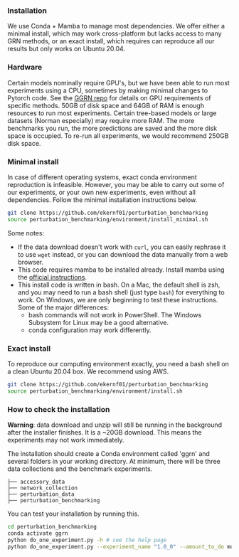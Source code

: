 ### Installation

We use Conda + Mamba to manage most dependencies. We offer either a minimal install, which may work cross-platform but lacks access to many GRN methods, or an exact install, which requires can reproduce all our results but only works on Ubuntu 20.04. 

### Hardware

Certain models nominally require GPU's, but we have been able to run most experiments using a CPU, sometimes by making minimal changes to Pytorch code. See the [GGRN repo](https://github.com/ekernf01/ggrn) for details on GPU requirements of specific methods. 50GB of disk space and 64GB of RAM is enough resources to run most experiments. Certain tree-based models or large datasets (Norman especially) may require more RAM. The more benchmarks you run, the more predictions are saved and the more disk space is occupied. To re-run all experiments, we would recommend 250GB disk space. 

### Minimal install

In case of different operating systems, exact conda environment reproduction is infeasible. However, you may be able to carry out some of our experiments, or your own new experiments, even without all dependencies. Follow the minimal installation instructions below. 

```bash
git clone https://github.com/ekernf01/perturbation_benchmarking
source perturbation_benchmarking/environment/install_minimal.sh
```

Some notes:

- If the data download doesn't work with `curl`, you can easily rephrase it to use `wget` instead, or you can download the data manually from a web browser.
- This code requires mamba to be installed already. Install mamba using the [official instructions](https://mamba.readthedocs.io/en/latest/installation.html).
- This install code is written in bash. On a Mac, the default shell is zsh, and you may need to run a bash shell (just type `bash`) for everything to work. On Windows, we are only beginning to test these instructions. Some of the major differences:
    - bash commands will not work in PowerShell. The Windows Subsystem for Linux may be a good alternative.
    - conda configuration may work differently. 

### Exact install

To reproduce our computing environment exactly, you need a bash shell on a clean Ubuntu 20.04 box. We recommend using AWS.

```bash
git clone https://github.com/ekernf01/perturbation_benchmarking
source perturbation_benchmarking/environment/install.sh
```

### How to check the installation

**Warning**: data download and unzip will still be running in the background after the installer finishes. It is a ~20GB download. This means the experiments may not work immediately.

The installation should create a Conda environment called 'ggrn' and several folders in your working directory. At minimum, there will be three data collections and the benchmark experiments.

```
├── accessory_data
├── network_collection
├── perturbation_data
├── perturbation_benchmarking 
```

You can test your installation by running this.

```bash
cd perturbation_benchmarking
conda activate ggrn
python do_one_experiment.py -h # see the help page
python do_one_experiment.py --experiment_name "1.0_0" --amount_to_do models
```